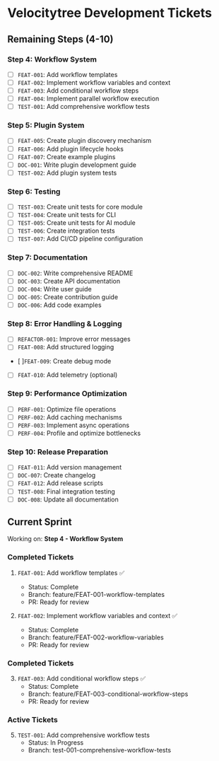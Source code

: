 # Velocitytree Development Tickets

## Remaining Steps (4-10)

### Step 4: Workflow System
- [ ] `FEAT-001`: Add workflow templates
- [ ] `FEAT-002`: Implement workflow variables and context
- [ ] `FEAT-003`: Add conditional workflow steps
- [ ] `FEAT-004`: Implement parallel workflow execution
- [ ] `TEST-001`: Add comprehensive workflow tests

### Step 5: Plugin System
- [ ] `FEAT-005`: Create plugin discovery mechanism
- [ ] `FEAT-006`: Add plugin lifecycle hooks
- [ ] `FEAT-007`: Create example plugins
- [ ] `DOC-001`: Write plugin development guide
- [ ] `TEST-002`: Add plugin system tests

### Step 6: Testing
- [ ] `TEST-003`: Create unit tests for core module
- [ ] `TEST-004`: Create unit tests for CLI
- [ ] `TEST-005`: Create unit tests for AI module
- [ ] `TEST-006`: Create integration tests
- [ ] `TEST-007`: Add CI/CD pipeline configuration

### Step 7: Documentation
- [ ] `DOC-002`: Write comprehensive README
- [ ] `DOC-003`: Create API documentation
- [ ] `DOC-004`: Write user guide
- [ ] `DOC-005`: Create contribution guide
- [ ] `DOC-006`: Add code examples

### Step 8: Error Handling & Logging
- [ ] `REFACTOR-001`: Improve error messages
- [ ] `FEAT-008`: Add structured logging
- [ ]`FEAT-009`: Create debug mode
- [ ] `FEAT-010`: Add telemetry (optional)

### Step 9: Performance Optimization
- [ ] `PERF-001`: Optimize file operations
- [ ] `PERF-002`: Add caching mechanisms
- [ ] `PERF-003`: Implement async operations
- [ ] `PERF-004`: Profile and optimize bottlenecks

### Step 10: Release Preparation
- [ ] `FEAT-011`: Add version management
- [ ] `DOC-007`: Create changelog
- [ ] `FEAT-012`: Add release scripts
- [ ] `TEST-008`: Final integration testing
- [ ] `DOC-008`: Update all documentation

## Current Sprint

Working on: **Step 4 - Workflow System**

### Completed Tickets
1. `FEAT-001`: Add workflow templates ✅
   - Status: Complete
   - Branch: feature/FEAT-001-workflow-templates
   - PR: Ready for review

2. `FEAT-002`: Implement workflow variables and context ✅
   - Status: Complete
   - Branch: feature/FEAT-002-workflow-variables
   - PR: Ready for review
   
### Completed Tickets
3. `FEAT-003`: Add conditional workflow steps ✅
   - Status: Complete
   - Branch: feature/FEAT-003-conditional-workflow-steps
   - PR: Ready for review
   
### Active Tickets
5. `TEST-001`: Add comprehensive workflow tests
   - Status: In Progress
   - Branch: test-001-comprehensive-workflow-tests